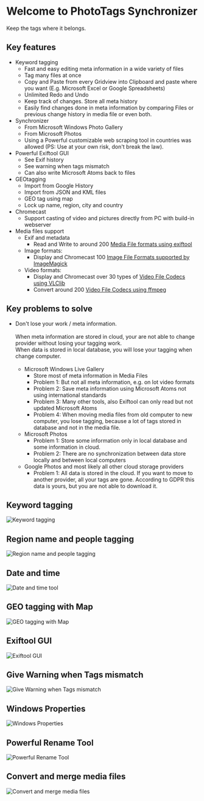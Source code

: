 # Welcome to PhotoTags Synchronizer
Keep the tags where it belongs.

## Key features

- Keyword tagging
  - Fast and easy editing meta information in a wide variety of files
  - Tag many files at once
  - Copy and Paste from every Gridview into Clipboard and paste where you want (E.g. Microsoft Excel or Google Spreadsheets)
  - Unlimited Redo and Undo
  - Keep track of changes. Store all meta history
  - Easily find changes done in meta information by comparing Files or previous change history in media file or even both.
- Synchronizer
  - From Microsoft Windows Photo Gallery
  - From Microsoft Photos
  - Using a Powerful customizable web scraping tool in countries was allowed (PS: Use at your own risk, don't break the law).
- Powerful Exiftool GUI
  - See Exif history
  - See warning when tags mismatch
  - Can also write Microsoft Atoms back to files
- GEOtagging
  - Import from Google History
  - Import from JSON and KML files
  - GEO tag using map
  - Lock up name, region, city and country
- Chromecast
  - Support casting of video and pictures directly from PC with build-in webserver
- Media files support
  - Exif and metadata
    - Read and Write to around 200 [Media File formats using exiftool][750832c4]
  - Image formats:
    - Display and Chromecast 100 [Image File Formats supported by ImageMagick][c491c138]
  - Video formats:
    - Display and Chromecast over 30 types of [Video File Codecs using VLClib][d9d46493]
    - Convert around 200 [Video File Codecs using ffmpeg][e2a8453e]

## Key problems to solve
- Don't lose your work / meta information.<br><br>When meta information are stored in cloud, your are not able to change provider without losing your tagging work.<br>When data is stored in local database, you will lose your tagging when change computer.<br><br>
  - Microsoft Windows Live Gallery
    - Store most of meta information in Media Files
    - Problem 1: But not all meta information, e.g. on lot video formats
    - Problem 2: Save meta information using Microsoft Atoms not using international standards
    - Problem 3: Many other tools, also Exiftool can only read but not updated Microsoft Atoms
    - Problem 4: When moving media files from old computer to new computer, you lose tagging, because a lot of tags stored in database and not in the media file.
  - Microsoft Photos
    - Problem 1: Store some information only in local database and some information in cloud.
    - Problem 2: There are no synchronization between data store locally and between local computers
  - Google Photos and most likely all other cloud storage providers
    - Problem 1: All data is stored in the cloud. If you want to move to another provider, all your tags are gone. According to GDPR this data is yours, but you are not able to download it.


[750832c4]: https://exiftool.org/#supported "Media File formats using Exiftool"
[c491c138]: https://imagemagick.org/script/formats.php "Image File Formats using ImageMagick"
[e2a8453e]: https://www.ffmpeg.org/general.html#File-Formats "Video File Codecs"
[d9d46493]: https://wiki.videolan.org/VLC_Features_Formats/ "Video File Codecs using VLClib"

## Keyword tagging

![Keyword tagging](screenshots/screenshot_keyword_tags.png)

## Region name and people tagging

![Region name and people tagging](screenshots/screenshot_people.png)

## Date and time

![Date and time tool](screenshots/screenshot_date_and_time.png)

## GEO tagging with Map

![GEO tagging with Map](screenshots/screenshot_map.png)

## Exiftool GUI

![Exiftool GUI](screenshots/screenshot_exiftool.png)


## Give Warning when Tags mismatch

![Give Warning when Tags mismatch](screenshots/screenshot_exiftoolwarnings.png)

## Windows Properties

![Windows Properties](screenshots/screenshot_windowsproperties.png)

## Powerful Rename Tool

![Powerful Rename Tool](screenshots/screenshot_renametool.png)

## Convert and merge media files

![Convert and merge media files](screenshots/screenshot_convert_and_merge.png)
